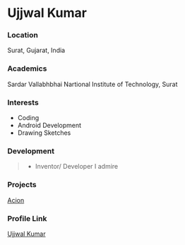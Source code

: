  # Ujjwal Kumar
 ### Location
 Surat, Gujarat, India
 ### Academics
 Sardar Vallabhbhai Nartional Institute of Technology, Surat
 
 ### Interests
 - Coding
 - Android Development
 - Drawing Sketches
 
 ### Development
 >- Inventor/ Developer I admire
 
 ### Projects
 [Acion](https://github.com/Ujjwal0501/Acion)
 
 ### Profile Link
 [Ujjwal Kumar](https://github.com/Ujjwal0501)
